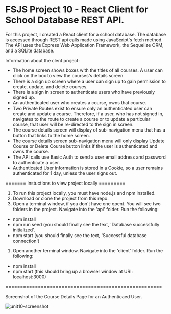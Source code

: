# FSJS Project 10 - React Client for School Database REST API.

For this project, I created a React client for a school database.  The database is accessed through REST api calls made using JavaScript's fetch method.  The API uses the Express Web Application Framework, the Sequelize ORM, and a SQLite database.

Information about the clent project:
* The home screen shows boxes with the titles of all courses.  A user can click on the box to view the courses's details screen.
* There is a sign up screen where a user can sign up to gain permission to create, update, and delete courses.
* There is a sign in screen to authenticate users who have previously signed up.
* An authenticated user who creates a course, owns that course.
* Two Private Routes exist to ensure only an authenticated user can create and update a course.  Therefore, if a user,
 who has not signed in, navigates to the route to create a course or to update a particular course, that user will be re-directed to the sign in screen.
* The course details screen will display of sub-navigation menu that has a button that links to the home screen.
* The course details screen sub-navigation menu will only display Update Course or Delete Course button links if the user is authenticated and owns the course.
* The API calls use Basic Auth to send a user email address and password to authenticate a user.
* Authenticated User information is stored in a Cookie, so a user remains authenticated for 1 day, unless the user signs out.

======= Instuctions to view project locally =========
1. To run this project locally, you must have node.js and npm installed.
1. Download or clone the project from this repo.
1. Open a terminal window, if you don't have one opent. You will see two folders in the project.  Navigate into the 'api' folder.
Run the following:
  * npm install
  * npm run seed (you should finally see the text, 'Database successfully initialized'.
  * npm start (you should finally see the text, 'Successful database connection')
1. Open another terminal window.  Navigate into the 'client' folder.
Run the following: 
  * npm install
  * npm start (this should bring up a browser window at URI: localhost:3000)

=====================================================

Screenshot of the Course Details Page for an Authenticaed User.

![unit10-screenshot](https://user-images.githubusercontent.com/42808209/130010802-d00fe3e9-8e2d-4a6c-998a-cb7875a37de9.jpg)
